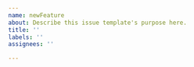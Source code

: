 ```yaml
---
name: newFeature
about: Describe this issue template's purpose here.
title: ''
labels: ''
assignees: ''

---
```



